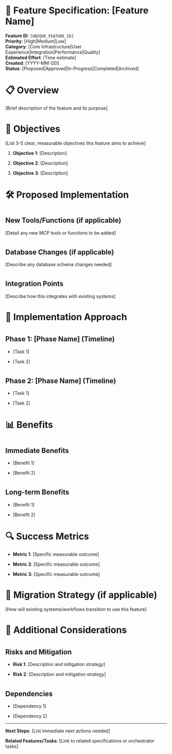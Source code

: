 
# 🔧 Feature Specification: [Feature Name]

**Feature ID**: `[UNIQUE_FEATURE_ID]`  
**Priority**: [High|Medium|Low]  
**Category**: [Core Infrastructure|User Experience|Integration|Performance|Quality]  
**Estimated Effort**: [Time estimate]  
**Created**: [YYYY-MM-DD]  
**Status**: [Proposed|Approved|In-Progress|Completed|Archived]  

#
# 📋 Overview

[Brief description of the feature and its purpose]

#
# 🎯 Objectives

[List 3-5 clear, measurable objectives this feature aims to achieve]

1. **Objective 1**: [Description]

2. **Objective 2**: [Description]

3. **Objective 3**: [Description]

#
# 🛠️ Proposed Implementation

#
## New Tools/Functions (if applicable)

[Detail any new MCP tools or functions to be added]

#
## Database Changes (if applicable)

[Describe any database schema changes needed]

#
## Integration Points

[Describe how this integrates with existing systems]

#
# 🔄 Implementation Approach

#
## Phase 1: [Phase Name] (Timeline)

- [Task 1]

- [Task 2]

#
## Phase 2: [Phase Name] (Timeline)

- [Task 1]

- [Task 2]

#
# 📊 Benefits

#
## Immediate Benefits

- [Benefit 1]

- [Benefit 2]

#
## Long-term Benefits

- [Benefit 1]

- [Benefit 2]

#
# 🔍 Success Metrics

- **Metric 1**: [Specific measurable outcome]

- **Metric 2**: [Specific measurable outcome]

- **Metric 3**: [Specific measurable outcome]

#
# 🎯 Migration Strategy (if applicable)

[How will existing systems/workflows transition to use this feature]

#
# 📝 Additional Considerations

#
## Risks and Mitigation

- **Risk 1**: [Description and mitigation strategy]

- **Risk 2**: [Description and mitigation strategy]

#
## Dependencies

- [Dependency 1]

- [Dependency 2]

---

**Next Steps**:
[List immediate next actions needed]

**Related Features/Tasks**:
[Link to related specifications or orchestrator tasks]
